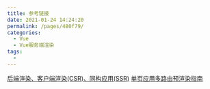 ```yaml
---
title: 参考链接
date: 2021-01-24 14:24:20
permalink: /pages/480f79/
categories:
  - Vue
  - Vue服务端渲染
tags:
  - 
---
```

[后端渲染、客户端渲染(CSR)、同构应用(SSR)](https://github.com/amandakelake/blog/issues/60)
[单页应用多路由预渲染指南](https://beyoursun.github.io/2017/10/13/Spa-Prerender-Guide/)